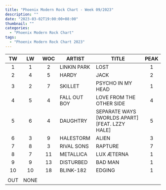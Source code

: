 ```yaml
---
title: "Phoenix Modern Rock Chart - Week 09/2023"
description: ""
date: "2023-03-02T19:00:00+08:00"
thumbnail: ""
categories:
  - "Phoenix Modern Rock Chart"
tags:
  - "Phoenix Modern Rock Chart 2023"
---
```

<!--more-->
|TW|LW|WOC|ARTIST|TITLE|PEAK|
|:----:|:----:|:----:|----|----|:----:|
|1|1|2|LINKIN PARK|LOST|1|
|2|4|5|HARDY|JACK|2|
|3|2|7|SKILLET|PSYCHO IN MY HEAD|1|
|4|5|4|FALL OUT BOY|LOVE FROM THE OTHER SIDE|4|
|5|6|4|DAUGHTRY|SEPARATE WAYS [WORLDS APART] [FEAT. LZZY HALE]|5|
|6|3|9|HALESTORM|ALIEN|3|
|7|8|3|RIVAL SONS|RAPTURE|7|
|8|7|11|METALLICA|LUX ÆTERNA|1|
|9|9|13|DISTURBED|BAD MAN|1|
|10|10|18|BLINK-182|EDGING|1|
| | | | | | |
|OUT|NONE| | | | |